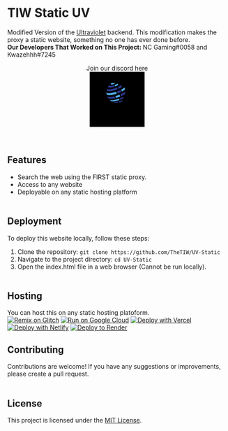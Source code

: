 # TIW Static UV

Modified Version of the <a href="https://github.com/titaniumnetwork-dev/Ultraviolet-App" target="blank">Ultraviolet</a> backend. This modification makes the proxy a static website, something no one has ever done before. 
<br> <strong> Our Developers That Worked on This Project: </strong>
NC Gaming#0058 and Kwazehhh#7245  <center> Join our discord <a href="https://discord.gg/zJhPJYJCeJ" target="_blank" style="text-decoration:none;"> here </a><br>
<a> <img src="static/logo.gif" style="width:25%; align-self:center;"> </img> </a> 
</center> <br>

## Features

- Search the web using the FIRST static proxy.
- Access to any website
- Deployable on any static hosting platform
<br><br>

## Deployment

To deploy this website locally, follow these steps:

1. Clone the repository: `git clone https://github.com/TheTIW/UV-Static`
2. Navigate to the project directory: `cd UV-Static`
3. Open the index.html file in a web browser (Cannot be run locally).
<br><br>

## Hosting

You can host this on any static hosting platoform. <br>
[![Remix on Glitch](https://binbashbanana.github.io/deploy-buttons/buttons/remade/glitch.svg)](https://glitch.com/edit/#!/import/github/TheTIW/UV-Static)
[![Run on Google Cloud](https://binbashbanana.github.io/deploy-buttons/buttons/remade/googlecloud.svg)](https://deploy.cloud.run/?git_repo=https://github.com/TheTIW/UV-Static)
[![Deploy with Vercel](https://binbashbanana.github.io/deploy-buttons/buttons/remade/vercel.svg)](https://vercel.com/new/clone?repository-url=https://github.com/TheTIW/UV-Static) 
[![Deploy with Netlify](https://binbashbanana.github.io/deploy-buttons/buttons/remade/netlify.svg)](https://app.netlify.com/start/deploy?repository=https://github.com/TheTIW/UV-Static)
[![Deploy to Render](https://binbashbanana.github.io/deploy-buttons/buttons/remade/render.svg)](https://render.com/deploy?repo=https://github.com/TheTIW/UV-Static)
## Contributing

Contributions are welcome! If you have any suggestions or improvements, please create a pull request.
<br><br>
## License

This project is licensed under the [MIT License](LICENSE).

